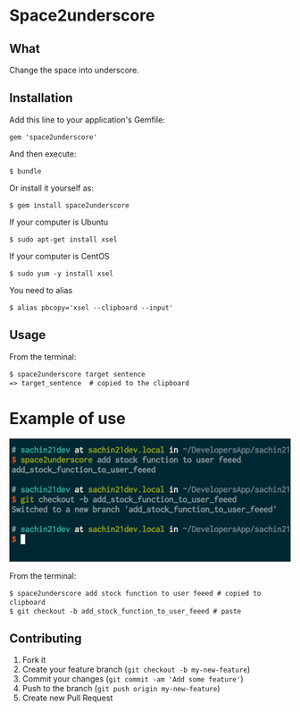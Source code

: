 # Space2underscore
## What
Change the space into underscore.

## Installation

Add this line to your application's Gemfile:

    gem 'space2underscore'

And then execute:

    $ bundle

Or install it yourself as:

    $ gem install space2underscore

If your computer is Ubuntu

    $ sudo apt-get install xsel

If your computer is CentOS

    $ sudo yum -y install xsel

You need to alias

    $ alias pbcopy='xsel --clipboard --input'

## Usage

From the terminal:

    $ space2underscore target sentence
    => target_sentence  # copied to the clipboard

# Example of use

![example of use](https://raw.githubusercontent.com/sachin21/space2underscore/master/img/screenshot.png)

From the terminal:

    $ space2underscore add stock function to user feeed # copied to clipboard
    $ git checkout -b add_stock_function_to_user_feeed # paste

## Contributing

1. Fork it
2. Create your feature branch (`git checkout -b my-new-feature`)
3. Commit your changes (`git commit -am 'Add some feature'`)
4. Push to the branch (`git push origin my-new-feature`)
5. Create new Pull Request

